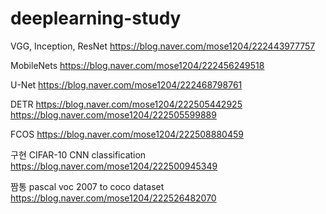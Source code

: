# deeplearning-study

VGG, Inception, ResNet
https://blog.naver.com/mose1204/222443977757

MobileNets
https://blog.naver.com/mose1204/222456249518

U-Net
https://blog.naver.com/mose1204/222468798761

DETR
https://blog.naver.com/mose1204/222505442925
https://blog.naver.com/mose1204/222505599889

FCOS
https://blog.naver.com/mose1204/222508880459





구현
CIFAR-10 CNN classification
https://blog.naver.com/mose1204/222500945349



짬통
pascal voc 2007 to coco dataset
https://blog.naver.com/mose1204/222526482070
